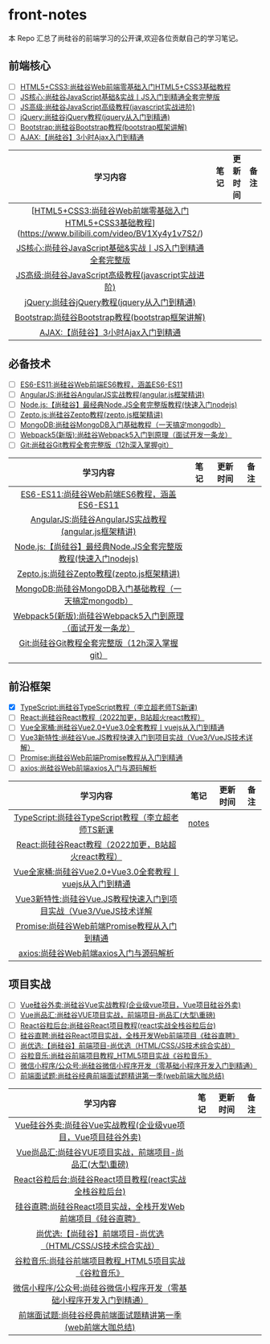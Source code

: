 # front-notes

本 Repo 汇总了尚硅谷的前端学习的公开课,欢迎各位贡献自己的学习笔记。

## 前端核心
- [ ] [HTML5+CSS3:尚硅谷Web前端零基础入门HTML5+CSS3基础教程](https://www.bilibili.com/video/BV1XJ411X7Ud)
- [ ] [JS核心:尚硅谷JavaScript基础&实战丨JS入门到精通全套完整版](https://www.bilibili.com/video/BV1YW411T7GX/)
- [ ] [JS高级:尚硅谷JavaScript高级教程(javascript实战进阶)](https://www.bilibili.com/video/BV14s411E7qf)
- [ ] [jQuery:尚硅谷jQuery教程(jquery从入门到精通)](https://www.bilibili.com/video/BV1Xy4y1v7S2/?vd_source=f6bb620e5bbc65cc41159585074592da)
- [ ] [Bootstrap:尚硅谷Bootstrap教程(bootstrap框架讲解)](https://www.bilibili.com/video/BV1YW411T7yy)
- [ ] [AJAX:【尚硅谷】3小时Ajax入门到精通](https://www.bilibili.com/video/BV1YW411T7yy)

|                 **学习内容**                 | **笔记** | 更新时间 |  备注  |
| :--------------------------------------: | :----: | ---- | :--: |
| [[HTML5+CSS3:尚硅谷Web前端零基础入门HTML5+CSS3基础教程](https://www.bilibili.com/video/BV1XJ411X7Ud)](https://www.bilibili.com/video/BV1Xy4y1v7S2/) |        |      |      |
| [JS核心:尚硅谷JavaScript基础&实战丨JS入门到精通全套完整版](https://www.bilibili.com/video/BV1YW411T7GX/) |        |      |      |
| [JS高级:尚硅谷JavaScript高级教程(javascript实战进阶)](https://www.bilibili.com/video/BV14s411E7qf) |        |      |      |
| [jQuery:尚硅谷jQuery教程(jquery从入门到精通)](https://www.bilibili.com/video/BV1Xy4y1v7S2/?vd_source=f6bb620e5bbc65cc41159585074592da) |        |      |      |
| [Bootstrap:尚硅谷Bootstrap教程(bootstrap框架讲解)](https://www.bilibili.com/video/BV1YW411T7yy) |        |      |      |
| [AJAX:【尚硅谷】3小时Ajax入门到精通](https://www.bilibili.com/video/BV1YW411T7yy) |        |      |      |

## 必备技术
- [ ] [ES6-ES11:尚硅谷Web前端ES6教程，涵盖ES6-ES11](https://www.bilibili.com/video/BV1uK411H7on)
- [ ] [AngularJS:尚硅谷AngularJS实战教程(angular.js框架精讲)](https://www.bilibili.com/video/BV1ts411E7qg)
- [ ] [Node.js:【尚硅谷】最经典Node.JS全套完整版教程(快速入门nodejs)](https://www.bilibili.com/video/BV1bs411E7pD)
- [ ] [Zepto.js:尚硅谷Zepto教程(zepto.js框架精讲)](https://www.bilibili.com/video/BV18s411E7b4)
- [ ] [MongoDB:尚硅谷MongoDB入门基础教程（一天搞定mongodb）](https://www.bilibili.com/video/BV18s411E78K)
- [ ] [Webpack5(新版):尚硅谷Webpack5入门到原理（面试开发一条龙）](https://www.bilibili.com/video/BV14T4y1z7sw)
- [ ] [Git:尚硅谷Git教程全套完整版（12h深入掌握git）](https://www.bilibili.com/video/BV15J411973T)

|                 **学习内容**                 | **笔记** | 更新时间 |  备注  |
| :--------------------------------------: | :----: | ---- | :--: |
| [ES6-ES11:尚硅谷Web前端ES6教程，涵盖ES6-ES11](https://www.bilibili.com/video/BV1uK411H7on) |        |      |      |
| [AngularJS:尚硅谷AngularJS实战教程(angular.js框架精讲)](https://www.bilibili.com/video/BV1ts411E7qg) |        |      |      |
| [Node.js:【尚硅谷】最经典Node.JS全套完整版教程(快速入门nodejs)](https://www.bilibili.com/video/BV1bs411E7pD) |        |      |      |
| [Zepto.js:尚硅谷Zepto教程(zepto.js框架精讲)](https://www.bilibili.com/video/BV18s411E7b4) |        |      |      |
| [MongoDB:尚硅谷MongoDB入门基础教程（一天搞定mongodb）](https://www.bilibili.com/video/BV18s411E78K) |        |      |      |
| [Webpack5(新版):尚硅谷Webpack5入门到原理（面试开发一条龙）](https://www.bilibili.com/video/BV14T4y1z7sw) |        |      |      |
| [Git:尚硅谷Git教程全套完整版（12h深入掌握git）](https://www.bilibili.com/video/BV15J411973T) |        |      |      |

## 前沿框架

- [x] [TypeScript:尚硅谷TypeScript教程（李立超老师TS新课)](https://www.bilibili.com/video/BV1Xy4y1v7S2/) 
- [ ] [React:尚硅谷React教程（2022加更，B站超火react教程）](https://www.bilibili.com/video/BV1wy4y1D7JT)
- [ ] [Vue全家桶:尚硅谷Vue2.0+Vue3.0全套教程丨vuejs从入门到精通](https://www.bilibili.com/video/BV1Zy4y1K7SH)
- [ ] [Vue3新特性:尚硅谷Vue.JS教程快速入门到项目实战（Vue3/VueJS技术详解）](https://www.bilibili.com/video/BV1ra4y1H7ih)
- [ ] [Promise:尚硅谷Web前端Promise教程从入门到精通](https://www.bilibili.com/video/BV1GA411x7z1)
- [ ] [axios:尚硅谷Web前端axios入门与源码解析](https://www.bilibili.com/video/BV1wr4y1K7tq)

|                 **学习内容**                 |  **笔记**   | 更新时间 |  备注  |
| :--------------------------------------: | :-------: | ---- | :--: |
| [TypeScript:尚硅谷TypeScript教程（李立超老师TS新课](https://www.bilibili.com/video/BV1Xy4y1v7S2/) | [notes](https://ironartisan.github.io/front-notes/TypeScript/) |      |      |
| [React:尚硅谷React教程（2022加更，B站超火react教程）](https://www.bilibili.com/video/BV1wy4y1D7JT) |           |      |      |
| [Vue全家桶:尚硅谷Vue2.0+Vue3.0全套教程丨vuejs从入门到精通](https://www.bilibili.com/video/BV1Zy4y1K7SH) |           |      |      |
| [Vue3新特性:尚硅谷Vue.JS教程快速入门到项目实战（Vue3/VueJS技术详解](https://www.bilibili.com/video/BV1ra4y1H7ih) |           |      |      |
| [Promise:尚硅谷Web前端Promise教程从入门到精通](https://www.bilibili.com/video/BV1GA411x7z1) |           |      |      |
| [axios:尚硅谷Web前端axios入门与源码解析](https://www.bilibili.com/video/BV1wr4y1K7tq) |           |      |      |




## 项目实战
- [ ] [Vue硅谷外卖:尚硅谷Vue实战教程(企业级vue项目，Vue项目硅谷外卖)](https://www.bilibili.com/video/BV1Lp411d7w4)
- [ ] [Vue尚品汇:尚硅谷VUE项目实战，前端项目-尚品汇(大型\重磅)](https://www.bilibili.com/video/BV1Vf4y1T7bw)
- [ ] [React谷粒后台:尚硅谷React项目教程(react实战全栈谷粒后台)](https://www.bilibili.com/video/BV1i4411N7Qc)
- [ ] [硅谷直聘:尚硅谷React项目实战，全栈开发Web前端项目《硅谷直聘》](https://www.bilibili.com/video/BV1ms411E72A)
- [ ] [尚优选:【尚硅谷】前端项目-尚优选（HTML/CSS/JS技术综合实战）](https://www.bilibili.com/video/BV1ra411X7RX)
- [ ] [谷粒音乐:尚硅谷前端项目教程_HTML5项目实战《谷粒音乐》](https://www.bilibili.com/video/BV1hs411E7NC)
- [ ] [微信小程序/公众号:尚硅谷微信小程序开发（零基础小程序开发入门到精通）](https://www.bilibili.com/video/BV12K411A7A2)
- [ ] [前端面试题:尚硅谷经典前端面试题精讲第一季(web前端大咖总结)](https://www.bilibili.com/video/BV1nb411P7tQ)

|                 **学习内容**                 | **笔记** | 更新时间 |  备注  |
| :--------------------------------------: | :----: | ---- | :--: |
| [Vue硅谷外卖:尚硅谷Vue实战教程(企业级vue项目，Vue项目硅谷外卖)](https://www.bilibili.com/video/BV1Lp411d7w4) |        |      |      |
| [Vue尚品汇:尚硅谷VUE项目实战，前端项目-尚品汇(大型\重磅)](https://www.bilibili.com/video/BV1Vf4y1T7bw) |        |      |      |
| [React谷粒后台:尚硅谷React项目教程(react实战全栈谷粒后台)](https://www.bilibili.com/video/BV1i4411N7Qc) |        |      |      |
| [硅谷直聘:尚硅谷React项目实战，全栈开发Web前端项目《硅谷直聘》](https://www.bilibili.com/video/BV1ms411E72A) |        |      |      |
| [尚优选:【尚硅谷】前端项目-尚优选（HTML/CSS/JS技术综合实战）](https://www.bilibili.com/video/BV1ra411X7RX) |        |      |      |
| [谷粒音乐:尚硅谷前端项目教程_HTML5项目实战《谷粒音乐》](https://www.bilibili.com/video/BV1hs411E7NC) |        |      |      |
| [微信小程序/公众号:尚硅谷微信小程序开发（零基础小程序开发入门到精通）](https://www.bilibili.com/video/BV12K411A7A2) |        |      |      |
| [前端面试题:尚硅谷经典前端面试题精讲第一季(web前端大咖总结)](https://www.bilibili.com/video/BV1nb411P7tQ) |        |      |      |